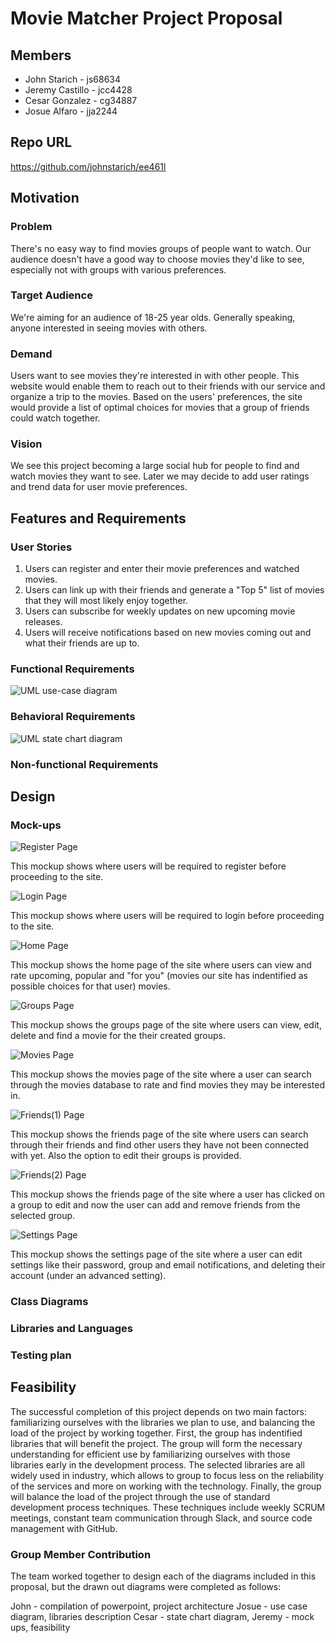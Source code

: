 # Movie Matcher Project Proposal

## Members

* John Starich - js68634
* Jeremy Castillo - jcc4428
* Cesar Gonzalez - cg34887
* Josue Alfaro - jja2244

## Repo URL
<https://github.com/johnstarich/ee461l>

## Motivation

### Problem
There's no easy way to find movies groups of people want to watch. Our audience doesn't have a good way to choose movies they'd like to see, especially not with groups with various preferences.

### Target Audience
We're aiming for an audience of 18-25 year olds. Generally speaking, anyone interested in seeing movies with others.

### Demand
Users want to see movies they're interested in with other people. This website would enable them to reach out to their friends with our service and organize a trip to the movies. Based on the users' preferences, the site would provide a list of optimal choices for movies that a group of friends could watch together.

### Vision
We see this project becoming a large social hub for people to find and watch movies they want to see. Later we may decide to add user ratings and trend data for user movie preferences.

## Features and Requirements

### User Stories

1. Users can register and enter their movie preferences and watched movies.
2. Users can link up with their friends and generate a "Top 5" list of movies that they will most likely enjoy together. 
3. Users can subscribe for weekly updates on new upcoming movie releases.
4. Users will receive notifications based on new movies coming out and what their friends are up to.

### Functional Requirements

![UML use-case diagram](screenshots/usecase.png)

### Behavioral Requirements

![UML state chart diagram](screenshots/statechart.png)

### Non-functional Requirements

## Design

### Mock-ups

![Register Page](screenshots/movie_register.jpeg.png)

This mockup shows where users will be required to register before proceeding to the site.

![Login Page](screenshots/movie_login.jpeg.png)

This mockup shows where users will be required to login before proceeding to the site.

![Home Page](screenshots/movie_home.jpeg.png)

This mockup shows the home page of the site where users can view and rate upcoming, popular and "for you" (movies our site has indentified as possible choices for that user) movies.

![Groups Page](screenshots/movie_groups.jpeg.png)

This mockup shows the groups page of the site where users can view, edit, delete and find a movie for the their created groups.

![Movies Page](screenshots/movie_movies.jpeg.png)

This mockup shows the movies page of the site where a user can search through the movies database to rate and find movies they may be interested in.

![Friends(1) Page](screenshots/movie_friends1.jpeg.png)

This mockup shows the friends page of the site where users can search through their friends and find other users they have not been connected with yet. Also the option to edit their groups is provided.

![Friends(2) Page](screenshots/movie_friends2.jpeg.png)

This mockup shows the friends page of the site where a user has clicked on a group to edit and now the user can add and remove friends from the selected group.

![Settings Page](screenshots/movie_settings.jpeg.png)

This mockup shows the settings page of the site where a user can edit settings like their password, group and email notifications, and deleting their account (under an advanced setting).

### Class Diagrams

### Libraries and Languages

### Testing plan

## Feasibility
The successful completion of this project depends on two main factors: familiarizing ourselves with the libraries we plan to use, and balancing the load of the project by working together. First, the group has indentified libraries that will benefit the project. The group will form the necessary understanding for efficient use by familiarizing ourselves with those libraries early in the development process. The selected libraries are all widely used in industry, which allows to group to focus less on the reliability of the services and more on working with the technology. Finally, the group will balance the load of the project through the use of standard development process techniques. These techniques include weekly SCRUM meetings, constant team communication through Slack, and source code management with GitHub. 

### Group Member Contribution

The team worked together to design each of the diagrams included in this proposal, but the drawn out diagrams were completed as follows: 

John - compilation of powerpoint, project architecture
Josue - use case diagram, libraries description
Cesar - state chart diagram, 
Jeremy - mock ups, feasibility